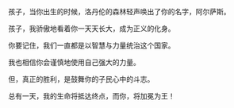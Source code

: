 孩子，当你出生的时候，洛丹伦的森林轻声唤出了你的名字，阿尔萨斯。

孩子，我骄傲地看着你一天天长大，成为正义的化身。

你要记住，我们一直都是以智慧与力量统治这个国家。

我也相信你会谨慎地使用自己强大的力量。

但，真正的胜利，是鼓舞你的子民心中的斗志。

总有一天，我的生命将抵达终点，而你，将加冕为王！